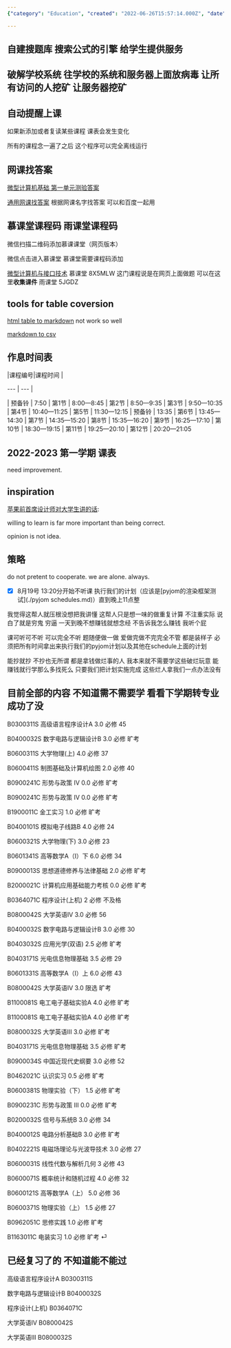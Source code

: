 ```yaml
---
{"category": "Education", "created": "2022-06-26T15:57:14.000Z", "date": "2022-06-26 15:57:14", "description": "The university course schedule program is designed to assist students in organizing their academic plans, retrieving relevant class and exam details, and displaying grades on a scale of 0.0 to 6.0. The program categorizes subjects into required/elective options and features status markers for absences, incompletes, or failures.", "modified": "2022-08-31T03:16:05.638Z", "tags": ["college", "schedule", "stub", "study"], "title": "复习补考的科目 补课 课程 补习"}

---
```


## 自建搜题库 搜索公式的引擎 给学生提供服务

## 破解学校系统 往学校的系统和服务器上面放病毒 让所有访问的人挖矿 让服务器挖矿

## 自动提醒上课

如果新添加或者复读某些课程 课表会发生变化

所有的课程念一遍了之后 这个程序可以完全离线运行

## 网课找答案

[微型计算机基础 第一单元测验答案](https://vip.studypro.club/2021/2021%E4%B8%AD%E5%9B%BD%E5%A4%A7%E5%AD%A6mooc-%E5%BE%AE%E6%9C%BA%E6%8E%A5%E5%8F%A3%E6%8A%80%E6%9C%AF%E5%B9%BF%E4%B8%9C%E8%B4%A2%E7%BB%8F%E5%A4%A7%E5%AD%A6-%E6%9C%80%E6%96%B0%E4%B8%AD%E5%9B%BD/)

[通用网课找答案](https://vip.studypro.club) 根据网课名字找答案 可以和百度一起用

## 慕课堂课程码 雨课堂课程码

微信扫描二维码添加慕课课堂（网页版本）

微信点击进入慕课堂 慕课堂需要课程码添加

[微型计算机与接口技术](https://www.icourse163.org/course/NJUPT-1206367801) 慕课堂 8X5MLW 这门课程说是在网页上面做题 可以在这里**收集课件** 雨课堂 5JGDZ

## tools for table coversion

[html table to markdown](https://github.com/johnbeech/html-table-to-markdown-converter) not work so well

[markdown to csv](https://github.com/tomroy/mdtable2csv)

## 作息时间表

|课程编号|课程时间 |

--- | --- |

| 预备铃 | 7:50
| 第1节 | 8:00—8:45
| 第2节 | 8:50—9:35
| 第3节 | 9:50—10:35
| 第4节 | 10:40—11:25
| 第5节 | 11:30—12:15
| 预备铃 | 13:35
| 第6节 | 13:45—14:30
| 第7节 | 14:35—15:20
| 第8节 | 15:35—16:20
| 第9节 | 16:25—17:10
| 第10节 | 18:30—19:15
| 第11节 | 19:25—20:10
| 第12节 | 20:20—21:05

## 2022-2023 第一学期 课表

need improvement.

## inspiration

[苹果前首席设计师对大学生讲的话](https://www.bilibili.com/video/BV1eU4y1L7fQ):

willing to learn is far more important than being correct.

opinion is not idea.

## 策略

do not pretent to cooperate. we are alone. always.

- [x] 8月19号 13:20分开始不听课 执行我们的计划（应该是[pyjom的渲染框架测试](./pyjom schedules.md)）直到晚上11点整

我觉得这帮人就压根没想把我讲懂 这帮人只是想一味的做重复计算 不注重实际 说白了就是穷鬼 穷逼 一天到晚不想赚钱就想念经 不告诉我怎么赚钱 我听个屁

课可听可不听 可以完全不听 题随便做一做 爱做完做不完完全不管 都是装样子 必须把所有时间拿出来执行我们的pyjom计划以及其他在schedule上面的计划

能抄就抄 不抄也无所谓 都是拿钱做烂事的人 我本来就不需要学这些破烂玩意 能赚钱就行学那么多找死么 只要我们把计划实施完成 这些烂人拿我们一点办法没有

## 目前全部的内容 不知道需不需要学 看看下学期转专业成功了没

B0300311S	高级语言程序设计A	3.0	必修	45

B0400032S	数字电路与逻辑设计B	3.0	必修	旷考

B0600311S	大学物理(上)	4.0	必修	37

B0600411S	制图基础及计算机绘图	2.0	必修	40

B0900241C	形势与政策 IV	0.0	必修	旷考

B0900241C	形势与政策 IV	0.0	必修	旷考

B1900011C	金工实习	1.0	必修	旷考

B0400101S	模拟电子线路B	4.0	必修	24

B0600321S	大学物理(下)	3.0	必修	23

B0601341S	高等数学A（Ⅰ）下	6.0	必修	34

B0900013S	思想道德修养与法律基础	2.0	必修	旷考

B2000021C	计算机应用基础能力考核	0.0	必修	旷考

B0364071C	程序设计(上机)	2	必修	不及格

B0800042S	大学英语Ⅳ	3.0	必修	56

B0400032S	数字电路与逻辑设计B	3.0	必修	30

B0403032S	应用光学(双语)	2.5	必修	旷考

B0403171S	光电信息物理基础	3.5	必修	29

B0601331S	高等数学A（Ⅰ）上	6.0	必修	43

B0800042S	大学英语Ⅳ	3.0	限选	旷考

B1100081S	电工电子基础实验A	4.0	必修	旷考

B1100081S	电工电子基础实验A	4.0	必修	旷考

B0800032S	大学英语Ⅲ	3.0	必修	旷考

B0403171S	光电信息物理基础	3.5	必修	旷考

B0900034S	中国近现代史纲要	3.0	必修	52

B0462021C	认识实习	0.5	必修	旷考

B0600381S	物理实验（下）	1.5	必修	旷考

B0900231C	形势与政策 III	0.0	必修	旷考

B0200032S	信号与系统B	3.0	必修	34

B0400012S	电路分析基础B	3.0	必修	旷考

B0402221S	电磁场理论与光波导技术	3.0	必修	27

B0600031S	线性代数与解析几何	3	必修	43

B0600071S	概率统计和随机过程	4.0	必修	32

B0600121S	高等数学A（上）	5.0	必修	36

B0600371S	物理实验（上）	1.5	必修	27

B0962051C	思修实践	1.0	必修	旷考

B1163011C	电装实习	1.0	必修	旷考	 ⏎

## 已经复习了的 不知道能不能过

高级语言程序设计A B0300311S

数字电路与逻辑设计B B0400032S

程序设计(上机) B0364071C

大学英语Ⅳ B0800042S

大学英语Ⅲ B0800032S
